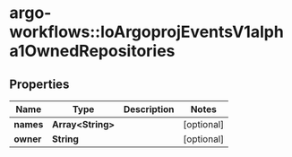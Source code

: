 # argo-workflows::IoArgoprojEventsV1alpha1OwnedRepositories

## Properties
Name | Type | Description | Notes
------------ | ------------- | ------------- | -------------
**names** | **Array&lt;String&gt;** |  | [optional] 
**owner** | **String** |  | [optional] 


